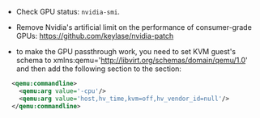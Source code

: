 * Check GPU status:  `nvidia-smi`.

* Remove Nvidia's artificial limit on the performance of consumer-grade GPUs: https://github.com/keylase/nvidia-patch

* to make the GPU passthrough work, you need to set KVM guest's schema to xmlns:qemu='http://libvirt.org/schemas/domain/qemu/1.0' and then add the following section to the <domain> section:
```xml
  <qemu:commandline>
    <qemu:arg value='-cpu'/>
    <qemu:arg value='host,hv_time,kvm=off,hv_vendor_id=null'/>
  </qemu:commandline>
```
